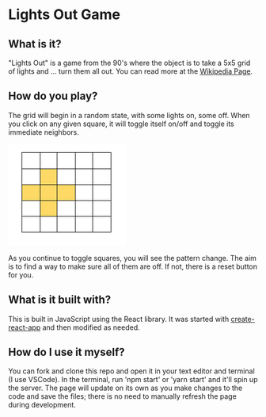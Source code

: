 # Lights Out Game

## What is it? 
"Lights Out" is a game from the 90's where the object is to take a 5x5 grid of lights and ... turn them all out. You can read more at the [Wikipedia Page](https://en.wikipedia.org/wiki/Lights_Out_(game)).

## How do you play?
The grid will begin in a random state, with some lights on, some off. When you click on any given square, it will toggle itself on/off and toggle its immediate neighbors. 

![Example Grid](./exampleGrid.png)

As you continue to toggle squares, you will see the pattern change. The aim is to find a way to make sure all of them are off. If not, there is a reset button for you.

## What is it built with?
This is built in JavaScript using the React library. It was started with [create-react-app](https://react.js.org/docs/create-a-new-react-app.html#create-react-app) and then modified as needed. 

## How do I use it myself?
You can fork and clone this repo and open it in your text editor and terminal (I use VSCode). In the terminal, run 'npm start' or 'yarn start' and it'll spin up the server. The page will update on its own as you make changes to the code and save the files; there is no need to manually refresh the page during development.